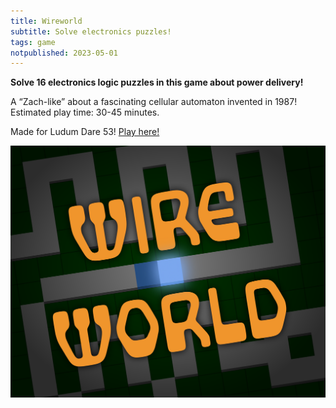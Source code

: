 ```yaml
---
title: Wireworld
subtitle: Solve electronics puzzles!
tags: game
notpublished: 2023-05-01
---
```


**Solve 16 electronics logic puzzles in this game about power delivery!**

A “Zach-like” about a fascinating cellular automaton invented in 1987! Estimated play time: 30-45 minutes.

Made for Ludum Dare 53! [Play here!](play/)

![](cover.png)
